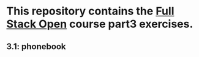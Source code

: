 # This repository contains the [Full Stack Open](https://fullstackopen.com/) course part3 exercises.

## 3.1: phonebook
